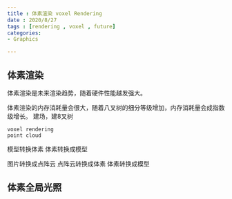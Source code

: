 ```yaml
---
title : 体素渲染 voxel Rendering
date : 2020/8/27
tags : [rendering , voxel , future]
categories: 
- Graphics

---
```


## 体素渲染
体素渲染是未来渲染趋势，随着硬件性能越发强大。

体素渲染的内存消耗量会很大，随着八叉树的细分等级增加，内存消耗量会成指数级增长。
建场，建8叉树

    voxel rendering 
    point cloud

模型转换体素
体素转换成模型

图片转换成点阵云
点阵云转换成体素
体素转换成模型

## 体素全局光照
